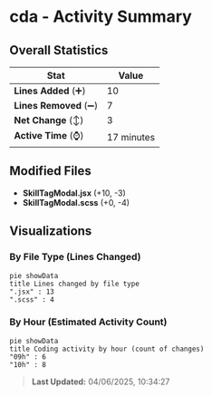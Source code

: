 # cda - Activity Summary 

## Overall Statistics

| Stat                   | Value                                                             |
| ---------------------- | ----------------------------------------------------------------- |
| **Lines Added** (➕)   | 10                                          |
| **Lines Removed** (➖) | 7                                        |
| **Net Change** (↕)    | 3                |
| **Active Time** (⌚)   | 17 minutes |


## Modified Files
- **SkillTagModal.jsx** (+10, -3)
- **SkillTagModal.scss** (+0, -4)

## Visualizations

### By File Type (Lines Changed)

```mermaid
pie showData
title Lines changed by file type
".jsx" : 13
".scss" : 4
```

### By Hour (Estimated Activity Count)

```mermaid
pie showData
title Coding activity by hour (count of changes)
"09h" : 6
"10h" : 8
```


> **Last Updated:** 04/06/2025, 10:34:27